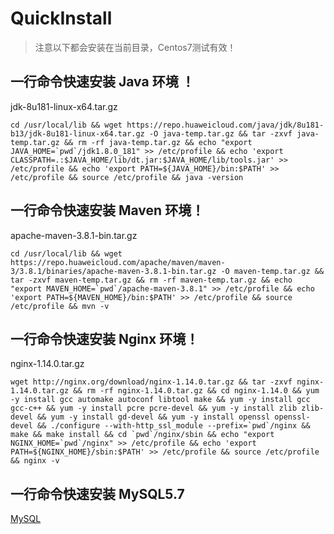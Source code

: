 # QuickInstall

> 注意以下都会安装在当前目录，Centos7测试有效！

## 一行命令快速安装 Java 环境 ！

jdk-8u181-linux-x64.tar.gz

```shell
cd /usr/local/lib && wget https://repo.huaweicloud.com/java/jdk/8u181-b13/jdk-8u181-linux-x64.tar.gz -O java-temp.tar.gz && tar -zxvf java-temp.tar.gz && rm -rf java-temp.tar.gz && echo "export JAVA_HOME=`pwd`/jdk1.8.0_181" >> /etc/profile && echo 'export CLASSPATH=.:$JAVA_HOME/lib/dt.jar:$JAVA_HOME/lib/tools.jar' >> /etc/profile && echo 'export PATH=${JAVA_HOME}/bin:$PATH' >> /etc/profile && source /etc/profile && java -version
```

## 一行命令快速安装 Maven 环境！

apache-maven-3.8.1-bin.tar.gz

```shell
cd /usr/local/lib && wget https://repo.huaweicloud.com/apache/maven/maven-3/3.8.1/binaries/apache-maven-3.8.1-bin.tar.gz -O maven-temp.tar.gz && tar -zxvf maven-temp.tar.gz && rm -rf maven-temp.tar.gz && echo "export MAVEN_HOME=`pwd`/apache-maven-3.8.1" >> /etc/profile && echo 'export PATH=${MAVEN_HOME}/bin:$PATH' >> /etc/profile && source /etc/profile && mvn -v
```

## 一行命令快速安装 Nginx 环境！

nginx-1.14.0.tar.gz

```shell
wget http://nginx.org/download/nginx-1.14.0.tar.gz && tar -zxvf nginx-1.14.0.tar.gz && rm -rf nginx-1.14.0.tar.gz && cd nginx-1.14.0 && yum -y install gcc automake autoconf libtool make && yum -y install gcc gcc-c++ && yum -y install pcre pcre-devel && yum -y install zlib zlib-devel && yum -y install gd-devel && yum -y install openssl openssl-devel && ./configure --with-http_ssl_module --prefix=`pwd`/nginx && make && make install && cd `pwd`/nginx/sbin && echo "export NGINX_HOME=`pwd`/nginx" >> /etc/profile && echo 'export PATH=${NGINX_HOME}/sbin:$PATH' >> /etc/profile && source /etc/profile && nginx -v
```

## 一行命令快速安装 MySQL5.7

[MySQL](https://www.cnblogs.com/kevingrace/p/8340690.html)
